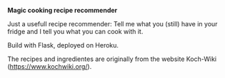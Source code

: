 **Magic cooking recipe recommender**

Just a usefull recipe recommender: Tell me what you (still) have in your fridge and I
tell you what you can cook with it.

Build with Flask, deployed on Heroku.

The recipes and ingredientes are originally from the website Koch-Wiki (https://www.kochwiki.org/).
